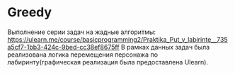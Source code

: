# Greedy
Выполнение серии задач на жадные алгоритмы: https://ulearn.me/course/basicprogramming2/Praktika_Put_v_labirinte__735a5cf7-1bb3-424c-9bed-cc38ef8675ff
В рамках данных задач была реализована логика перемещения персонажа по лабиринту(графическая реализация была предоставлена Ulearn).
